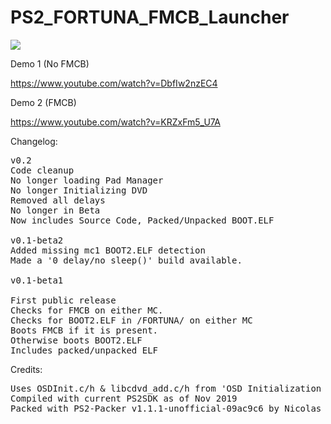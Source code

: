 # PS2_FORTUNA_FMCB_Launcher
 
<img src="https://i.gyazo.com/774ae88a9f1ee6e99bc769342e5b9704.png">

Demo 1 (No FMCB)

https://www.youtube.com/watch?v=DbfIw2nzEC4

Demo 2 (FMCB)

https://www.youtube.com/watch?v=KRZxFm5_U7A

Changelog:
<pre>
v0.2
Code cleanup
No longer loading Pad Manager
No longer Initializing DVD
Removed all delays
No longer in Beta
Now includes Source Code, Packed/Unpacked BOOT.ELF

v0.1-beta2
Added missing mc1 BOOT2.ELF detection
Made a '0 delay/no sleep()' build available.

v0.1-beta1

First public release
Checks for FMCB on either MC.
Checks for BOOT2.ELF in /FORTUNA/ on either MC
Boots FMCB if it is present.
Otherwise boots BOOT2.ELF
Includes packed/unpacked ELF</pre>

Credits:
<pre>
Uses OSDInit.c/h & libcdvd_add.c/h from 'OSD Initialization Libraries' by SP193
Compiled with current PS2SDK as of Nov 2019
Packed with PS2-Packer v1.1.1-unofficial-09ac9c6 by Nicolas "Pixel" Noble</pre>
